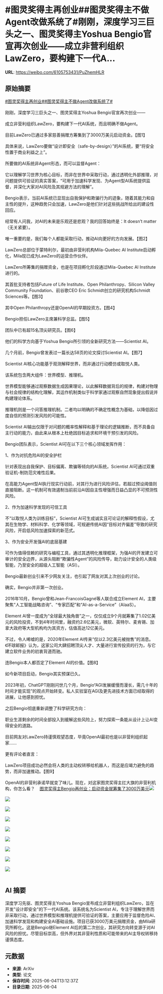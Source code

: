 # #图灵奖得主再创业##图灵奖得主不做Agent改做系统了#刚刚，深度学习三巨头之一、图灵奖得主Yoshua Bengio官宣再次创业——成立非营利组织LawZero，要构建下一代A...

**URL**: https://weibo.com/6105753431/PuZhemHLR

## 原始摘要

<a href="https://m.weibo.cn/search?containerid=231522type%3D1%26t%3D10%26q%3D%23%E5%9B%BE%E7%81%B5%E5%A5%96%E5%BE%97%E4%B8%BB%E5%86%8D%E5%88%9B%E4%B8%9A%23&amp;extparam=%23%E5%9B%BE%E7%81%B5%E5%A5%96%E5%BE%97%E4%B8%BB%E5%86%8D%E5%88%9B%E4%B8%9A%23" data-hide=""><span class="surl-text">#图灵奖得主再创业#</span></a><a href="https://m.weibo.cn/search?containerid=231522type%3D1%26t%3D10%26q%3D%23%E5%9B%BE%E7%81%B5%E5%A5%96%E5%BE%97%E4%B8%BB%E4%B8%8D%E5%81%9AAgent%E6%94%B9%E5%81%9A%E7%B3%BB%E7%BB%9F%E4%BA%86%23&amp;extparam=%23%E5%9B%BE%E7%81%B5%E5%A5%96%E5%BE%97%E4%B8%BB%E4%B8%8D%E5%81%9AAgent%E6%94%B9%E5%81%9A%E7%B3%BB%E7%BB%9F%E4%BA%86%23" data-hide=""><span class="surl-text">#图灵奖得主不做Agent改做系统了#</span></a><br><br>刚刚，深度学习三巨头之一、图灵奖得主Yoshua Bengio官宣再次创业——<br><br>成立非营利组织LawZero，要构建下一代AI系统，而且明确不做Agent。<br><br>目前LawZero已通过多家慈善捐赠方筹集到了3000万美元启动资金。【图1】<br><br>具体来说，LawZero要做“设计即安全（safe-by-design）”的AI系统，要“将安全性置于商业利益之上”。<br><br>所要做的AI系统非Agent形态，而可以监督Agent：<br><br>它以理解学习世界为核心目标，而非在世界中采取行动，通过透明化外部推理，对问题提供可验证的真实答案，“可用于加速科学发现、为Agent型AI系统提供监督，并深化大家对AI风险及其规避方法的理解”。<br><br>Bengio表示，当前AI系统已显现出自我保护和欺骗行为的迹象，随着其能力和自主性的提升，这种趋势只会加速，LawZero是他们针对这些挑战所给出的建设性回应。<br><br>经常有人问我，对AI的未来是乐观还是悲观？我的回答始终是：It doesn’t matter（无关紧要）。<br><br>唯一重要的是，我们每个人都能采取行动，推动AI向更好的方向发展。【图2】<br><br>LawZero总部位于蒙特利尔，最初由非营利机构Mila-Quebec AI Institute启动孵化，Mila现已成为LawZero的运营合作伙伴。<br><br>LawZero所筹集的捐赠资金，也是在项目孵化阶段通过Mila-Quebec AI Institute进行的。<br><br>其首批支持者包括Future of Life Institute、Open Philanthropy、Silicon Valley Community Foundation、前谷歌CEO Eric Schmidt创立的研究机构Schmidt Sciences等。【图3】<br><br>其中Open Philanthropy还是OpenAI的早期投资方。【图4】<br><br>Bengio担任LawZero主席兼科学总监。【图5】<br><br>团队中已有超15名顶尖研究员。【图6】<br><br>他们的科学方向基于Yoshua Bengio所引领的全新研究方法——Scientist AI。<br><br>几个月前，Bengio曾发表过一篇长达58页的论文探讨Scientist AI。【图7】<br><br>Scientist AI核心功能基于观测解释世界，而非通过行动模仿或取悦人类。<br><br>该系统包含两大组件：世界模型、推理机。<br><br>世界模型能够通过观察数据生成因果理论，以此解释数据背后的规律，构建对物理与社会规律的结构化理解，其运作机制类似于科学家通过观察自然现象提出假说并构建理论体系。<br><br>推理机则是一个问答推理机制。二者均以明确的不确定性概念为基础，以降低因过度自信的预测引发风险的可能性。<br><br>Scientist AI输出仅限于对问题的概率性解释和基于理论的逻辑推断，而不具备自主行动的能力，由此来从根本上杜绝因目标追求和环境干预引发的风险。<br><br>Bengio团队表示，Scientist AI可在以下三个核心领域发挥作用：<br><br>1、作为对抗危险AI的安全护栏  <br><br>针对表现出自我保护、目标偏离、欺骗等倾向的AI系统，Scientist AI可通过双重验证机-制防范灾难性后果。  <br><br>在高能力Agent型AI执行现实行动前，对其行为进行风险评估，若超过预设阈值则直接阻断。这一机制可有效遏制当前前沿AI因自主性增强而日益凸显的不可预测性风险。  <br><br>2、作为加速科学发现的可信工具<br><br>不“以取悦人类为训练目标”，Scientist AI可生成诚实且可论证的解释性假设，尤其在生物学、材料科学、化学等领域，可规避传统AI因“目标对齐偏差”导致的研究风险，开启低风险加速探索的新范式。<br><br>3、作为安全开发强AI的底层基建<br><br>可作为值得信赖的研究与编程工具，通过其透明化推理框架，为强AI的开发建立可审计的安全边界，从源头阻断“欺骗性Agent”的风险传导，助力设计安全的人类级智能，乃至安全的超级人工智能（ASI）。<br><br>Bengio最新创业引来不少网友关注，也引起了网友对其上次创业的讨论。<br><br>确实，Bengio并非第一次创业。<br><br>2016年10月，Bengio曾和Jean-FrancoisGagné等人联合成立Element AI，主要聚焦“人工智能战略咨询”、“专家匹配”和“AI-as-a-Service”（AIaaS）。<br><br>Element AI曾一度成为“全球最大独角兽”之一，仅仅成立9个月就筹集了1.02亿美元的风险投资，不到4年时间里，融资约2.6亿美元，微软、英特尔、麦肯锡、加拿大政府等大型机构均为其资方，估值高达12亿美元。<br><br>不过，令人唏嘘的是，2020年Element AI传来“仅以2.3亿美元被抛售”的消息。《环球邮报》认为，这家公司大肆招聘顶尖人才、大量进行宣传投资的行为，与它建立软件业务的初衷背道而驰。<br><br>连Bengio本人都否定了Element AI的价值。【图8】<br><br>如今新项目启动，Bengio其实预谋已久。<br><br>2023年初，ChatGPT刚刚问世几个月，Bengio“AGI发展缓慢而漫长，需几十年的时间才能实现”的观点开始转变。私人实验室在AGI及更先进技术方面已经取得的进展，让他感到担忧。<br><br>之后Bengio彻底重新调整了科学研究方向：<br><br>职业生涯剩余的时间全部投入到缓解这些风险上，努力探索一条能从设计上让AI变得安全的道路。<br><br>目前网友对LawZero持谨慎观望态度，毕竟OpenAI最初也是以非营利组织起家……<br><br>更有评论者直言：<br><br>LawZero项目成功必然会将人类的主动权转移给机器人，而这是应竭力避免的趋势，而非加速推动。【图9】<br><br>OpenAI的非营利承诺早就变了味儿。现在，对这家图灵奖得主扛大旗的非营利机构，你怎么看？<a href="https://weibo.cn/sinaurl?u=https%3A%2F%2Fmp.weixin.qq.com%2Fs%2FbVrpfQu7Nq6522PvRyYaAg" data-hide=""><span class="url-icon"><img style="width: 1rem;height: 1rem" src="https://h5.sinaimg.cn/upload/2015/09/25/3/timeline_card_small_web_default.png" referrerpolicy="no-referrer"></span><span class="surl-text">图灵奖得主Bengio再创业：启动资金就筹集了3000万美元</span></a><img style="" src="https://tvax2.sinaimg.cn/large/006Fd7o3gy1i23dvmxn0nj30wk0k044c.jpg" referrerpolicy="no-referrer"><br><br><img style="" src="https://tvax4.sinaimg.cn/large/006Fd7o3gy1i23dvn3b3kj30zk0i1k3r.jpg" referrerpolicy="no-referrer"><br><br><img style="" src="https://tvax4.sinaimg.cn/large/006Fd7o3gy1i23dvlpxi6j30tj0k0gt0.jpg" referrerpolicy="no-referrer"><br><br><img style="" src="https://tvax1.sinaimg.cn/large/006Fd7o3gy1i23dvml8l9j30zk0h8gq8.jpg" referrerpolicy="no-referrer"><br><br><img style="" src="https://tvax4.sinaimg.cn/large/006Fd7o3gy1i23dvn09adj30zk0hstj0.jpg" referrerpolicy="no-referrer"><br><br><img style="" src="https://tvax4.sinaimg.cn/large/006Fd7o3gy1i23dvj0lhrj30zk0i7n9k.jpg" referrerpolicy="no-referrer"><br><br><img style="" src="https://tvax4.sinaimg.cn/large/006Fd7o3gy1i23dvh7gf6j30zk0cladt.jpg" referrerpolicy="no-referrer"><br><br><img style="" src="https://tvax1.sinaimg.cn/large/006Fd7o3gy1i23dvnff5kj30zk0jy4b8.jpg" referrerpolicy="no-referrer"><br><br><img style="" src="https://tvax2.sinaimg.cn/large/006Fd7o3gy1i23dvb0um1j30zk083419.jpg" referrerpolicy="no-referrer"><br><br>

## AI 摘要

深度学习先驱、图灵奖得主Yoshua Bengio宣布成立非营利组织LawZero，旨在开发"设计即安全"的下一代AI系统。该系统名为Scientist AI，专注于理解世界而非采取行动，通过世界模型和推理机提供可验证的答案，主要应用于监督危险AI、加速科学发现和构建安全AI基础设施。项目已获3000万美元捐赠资金，由Mila研究所孵化。这是Bengio继Element AI后的第二次创业，其研究方向转变源于对AI风险的担忧。尽管目标崇高，但外界对其非营利性质和可能带来的AI主导权转移持谨慎态度。

## 元数据

- **来源**: ArXiv
- **类型**: 论文
- **保存时间**: 2025-06-04T13:12:37Z
- **目录日期**: 2025-06-04

